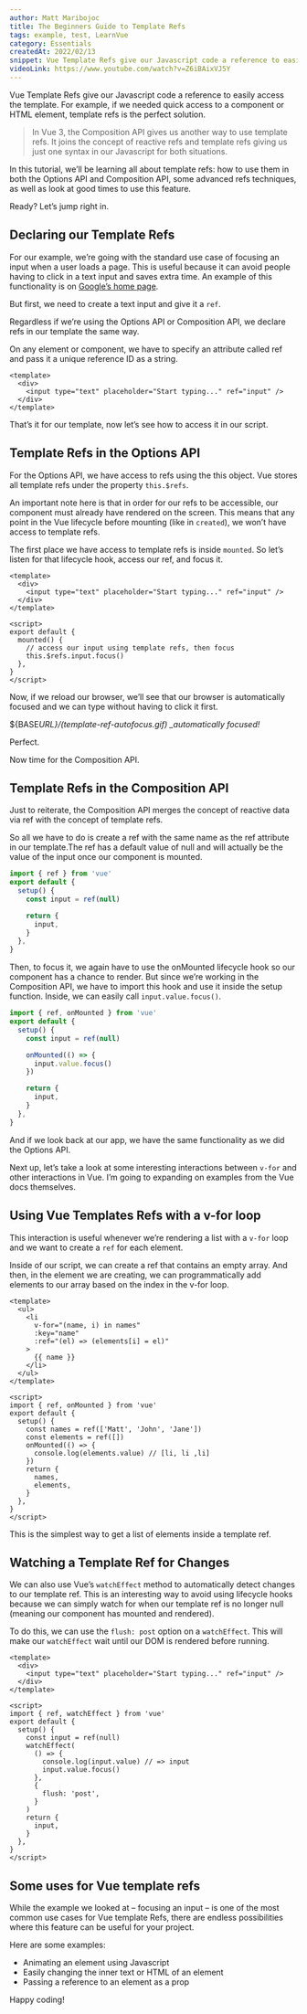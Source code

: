```yaml
---
author: Matt Maribojoc
title: The Beginners Guide to Template Refs
tags: example, test, LearnVue
category: Essentials
createdAt: 2022/02/13
snippet: Vue Template Refs give our Javascript code a reference to easily access the template. For example, if we needed quick access to a component or HTML element, template refs is the perfect solution.
videoLink: https://www.youtube.com/watch?v=Z6iBAixVJ5Y
---
```


Vue Template Refs give our Javascript code a reference to easily access the template. For example, if we needed
quick access to a component or HTML element, template refs is the perfect solution.

> In Vue 3, the Composition API gives us another way to use template refs. It joins the concept of reactive refs and template refs giving us just one syntax in our Javascript for both situations.

In this tutorial, we’ll be learning all about template refs: how to use them in both the Options API and Composition API, some advanced refs techniques, as well as look at good times to use this feature.

Ready? Let’s jump right in.

## Declaring our Template Refs

For our example, we’re going with the standard use case of focusing an input when a user loads a page. This is useful because it can avoid people having to click in a text input and saves extra time. An example of this functionality is on [Google’s home page](https://google.com).

But first, we need to create a text input and give it a `ref`.

Regardless if we’re using the Options API or Composition API, we declare refs in our template the same way.

On any element or component, we have to specify an attribute called ref and pass it a unique reference ID as a string.

```vue
<template>
  <div>
    <input type="text" placeholder="Start typing..." ref="input" />
  </div>
</template>
```

That’s it for our template, now let’s see how to access it in our script.

## Template Refs in the Options API

For the Options API, we have access to refs using the this object. Vue stores all template refs under the property `this.$refs`.

An important note here is that in order for our refs to be accessible, our component must already have rendered on the screen. This means that any point in the Vue lifecycle before mounting (like in `created`), we won’t have access to template refs.

The first place we have access to template refs is inside `mounted`. So let’s listen for that lifecycle hook, access our ref, and focus it.

```vue
<template>
  <div>
    <input type="text" placeholder="Start typing..." ref="input" />
  </div>
</template>

<script>
export default {
  mounted() {
    // access our input using template refs, then focus
    this.$refs.input.focus()
  },
}
</script>
```

Now, if we reload our browser, we’ll see that our browser is automatically focused and we can type without having to click it first.

${BASE*URL}/(template-ref-autofocus.gif)
\_automatically focused!*

Perfect.

Now time for the Composition API.

## Template Refs in the Composition API

Just to reiterate, the Composition API merges the concept of reactive data via ref with the concept of template refs.

So all we have to do is create a ref with the same name as the ref attribute in our template.The ref has a default value of null and will actually be the value of the input once our component is mounted.

```js
import { ref } from 'vue'
export default {
  setup() {
    const input = ref(null)

    return {
      input,
    }
  },
}
```

Then, to focus it, we again have to use the onMounted lifecycle hook so our component has a chance to render. But since we’re working in the Composition API, we have to import this hook and use it inside the setup function. Inside, we can easily call `input.value.focus()`.

```js
import { ref, onMounted } from 'vue'
export default {
  setup() {
    const input = ref(null)

    onMounted(() => {
      input.value.focus()
    })

    return {
      input,
    }
  },
}
```

And if we look back at our app, we have the same functionality as we did the Options API.

Next up, let’s take a look at some interesting interactions between `v-for` and other interactions in Vue. I’m going to expanding on examples from the Vue docs themselves.

## Using Vue Templates Refs with a v-for loop

This interaction is useful whenever we’re rendering a list with a `v-for` loop and we want to create a `ref` for each element.

Inside of our script, we can create a ref that contains an empty array. And then, in the element we are creating, we can programmatically add elements to our array based on the index in the v-for loop.

```vue
<template>
  <ul>
    <li
      v-for="(name, i) in names"
      :key="name"
      :ref="(el) => (elements[i] = el)"
    >
      {{ name }}
    </li>
  </ul>
</template>

<script>
import { ref, onMounted } from 'vue'
export default {
  setup() {
    const names = ref(['Matt', 'John', 'Jane'])
    const elements = ref([])
    onMounted(() => {
      console.log(elements.value) // [li, li ,li]
    })
    return {
      names,
      elements,
    }
  },
}
</script>
```

This is the simplest way to get a list of elements inside a template ref.

## Watching a Template Ref for Changes

We can also use Vue’s `watchEffect` method to automatically detect changes to our template ref. This is an interesting way to avoid using lifecycle hooks because we can simply watch for when our template ref is no longer null (meaning our component has mounted and rendered).

To do this, we can use the `flush: post` option on a `watchEffect`. This will make our `watchEffect` wait until our DOM is rendered before running.

```vue
<template>
  <div>
    <input type="text" placeholder="Start typing..." ref="input" />
  </div>
</template>

<script>
import { ref, watchEffect } from 'vue'
export default {
  setup() {
    const input = ref(null)
    watchEffect(
      () => {
        console.log(input.value) // => input
        input.value.focus()
      },
      {
        flush: 'post',
      }
    )
    return {
      input,
    }
  },
}
</script>
```

## Some uses for Vue template refs

While the example we looked at – focusing an input – is one of the most common use cases for Vue template Refs, there are endless possibilities where this feature can be useful for your project.

Here are some examples:

- Animating an element using Javascript
- Easily changing the inner text or HTML of an element
- Passing a reference to an element as a prop

Happy coding!
